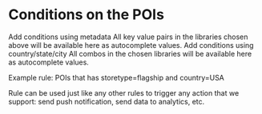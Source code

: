 # Conditions on the POIs

Add conditions using metadata All key value pairs in the libraries chosen above will be available here as autocomplete values. Add conditions using country/state/city All  combos in the chosen libraries will be available here as autocomplete values.

Example rule: POIs that has storetype=flagship and country=USA

Rule can be used just like any other rules to trigger any action that we support: send push notification, send data to analytics, etc.


